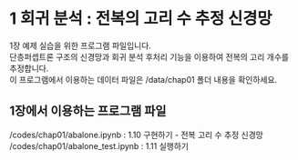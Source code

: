 # 1 회귀 분석 : 전복의 고리 수 추정 신경망
1장 예제 실습을 위한 프로그램 파일입니다.<br/>
단층퍼셉트론 구조의 신경망과 회귀 분석 후처리 기능을 이용하여 전복의 고리 개수를 추정합니다.<br/>
이 프로그램에서 이용하는 데이터 파일은 /data/chap01 폴더 내용을 확인하세요.

## 1장에서 이용하는 프로그램 파일
/codes/chap01/abalone.ipynb : 1.10 구현하기 - 전복 고리 수 추정 신경망<br/>
/codes/chap01/abalone_test.ipynb : 1.11 실행하기
